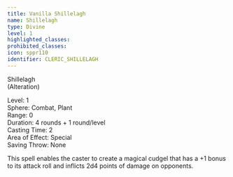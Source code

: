 ```yaml
---
title: Vanilla Shillelagh
name: Shillelagh
type: Divine
level: 1
highlighted_classes: 
prohibited_classes: 
icon: sppr110
identifier: CLERIC_SHILLELAGH
---
```

Shillelagh  
(Alteration)  
  
Level: 1  
Sphere: Combat, Plant   
Range: 0  
Duration: 4 rounds + 1 round/level   
Casting Time: 2   
Area of Effect: Special  
Saving Throw: None   
  
This spell enables the caster to create a magical cudgel that has a +1 bonus to its attack roll and inflicts 2d4 points of damage on opponents.  
